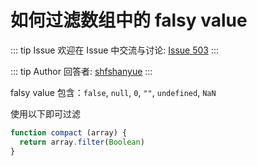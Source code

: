 # 如何过滤数组中的 falsy value



::: tip Issue 
 欢迎在 Issue 中交流与讨论: [Issue 503](https://github.com/shfshanyue/Daily-Question/issues/503) 
:::

::: tip Author 
回答者: [shfshanyue](https://github.com/shfshanyue) 
:::

falsy value 包含：`false`, `null`, `0`, `""`, `undefined`, `NaN `

使用以下即可过滤

``` js
function compact (array) {
  return array.filter(Boolean)
}
```